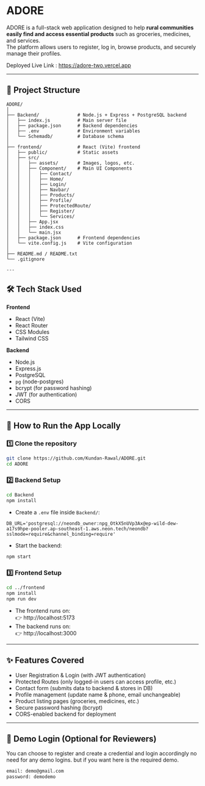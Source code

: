 # ADORE

ADORE is a full-stack web application designed to help **rural communities easily find and access essential products** such as groceries, medicines, and services.  
The platform allows users to register, log in, browse products, and securely manage their profiles.

Deployed Live Link : https://adore-two.vercel.app

---

## 📂 Project Structure
```
ADORE/
│
├── Backend/              # Node.js + Express + PostgreSQL backend
│   ├── index.js          # Main server file
│   ├── package.json      # Backend dependencies
│   ├── .env              # Environment variables
│   └── Schemadb/         # Database schema
│
├── frontend/             # React (Vite) frontend
│   ├── public/           # Static assets
│   ├── src/
│   │   ├── assets/       # Images, logos, etc.
│   │   ├── Component/    # Main UI Components
│   │   │   ├── Contact/
│   │   │   ├── Home/
│   │   │   ├── Login/
│   │   │   ├── Navbar/
│   │   │   ├── Products/
│   │   │   ├── Profile/
│   │   │   ├── ProtectedRoute/
│   │   │   ├── Register/
│   │   │   └── Services/
│   │   ├── App.jsx
│   │   ├── index.css
│   │   └── main.jsx
│   ├── package.json      # Frontend dependencies
│   └── vite.config.js    # Vite configuration
│
├── README.md / README.txt
└── .gitignore

---
```
## 🛠️ Tech Stack Used

**Frontend**  
- React (Vite)  
- React Router  
- CSS Modules  
- Tailwind CSS

**Backend**  
- Node.js  
- Express.js  
- PostgreSQL  
- `pg` (node-postgres)  
- bcrypt (for password hashing)  
- JWT (for authentication)  
- CORS  

---

## 🚀 How to Run the App Locally

### 1️⃣ Clone the repository
```bash
git clone https://github.com/Kundan-Rawal/ADORE.git
cd ADORE
```

### 2️⃣ Backend Setup
```bash
cd Backend
npm install
```

- Create a `.env` file inside `Backend/`:
```
DB_URL='postgresql://neondb_owner:npg_OtkX5nUVp3Ax@ep-wild-dew-a17s9hpe-pooler.ap-southeast-1.aws.neon.tech/neondb?sslmode=require&channel_binding=require'
```

- Start the backend:
```bash
npm start
```

### 3️⃣ Frontend Setup
```bash
cd ../frontend
npm install
npm run dev
```

- The frontend runs on:  
👉 http://localhost:5173  
- The backend runs on:  
👉 http://localhost:3000  

---

## ✨ Features Covered

- User Registration & Login (with JWT authentication)  
- Protected Routes (only logged-in users can access profile, etc.)  
- Contact form (submits data to backend & stores in DB)  
- Profile management (update name & phone, email unchangeable)  
- Product listing pages (groceries, medicines, etc.)  
- Secure password hashing (bcrypt)  
- CORS-enabled backend for deployment  

---

## 🔑 Demo Login (Optional for Reviewers)

You can choose to register and create a credential and login accordingly no need for any demo logins. 
but if you want here is the required demo.

```bash
email: demo@gmail.com
password: demodemo
```

